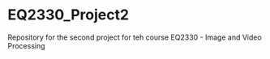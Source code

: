 # EQ2330_Project2
 Repository for the second project for teh course EQ2330 - Image and Video Processing
